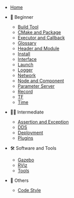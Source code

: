 - [Home](/)

- :child: Beginner
    - [Build Tool](Beginner/Build%20Tool.md)
    - [CMake and Package](Beginner/CMake%20and%20Package.md)
    - [Executor and Callback](Beginner/Executor%20and%20Callback.md)
    - [Glossary](Beginner/Glossary.md)
    - [Header and Module](Beginner/Header%20and%20Module.md)
    - [Install](Beginner/Install.md)
    - [Interface](Beginner/Interface.md)
    - [Launch](Beginner/Launch.md)
    - [Logger](Beginner/Logger.md)
    - [Network](Beginner/Network.md)
    - [Node and Component](Beginner/Node%20and%20Component.md)
    - [Parameter Server](Beginner/Parameter%20Server.md)
    - [Record](Beginner/Record.md)
    - [TF](Beginner/TF.md)
    - [Time](Beginner/Time.md)

- :student: Intermediate
    - [Assertion and Exception](Intermediate/Assertion%20and%20Exception.md)
    - [DDS](Intermediate/DDS.md)
    - [Deployment](Intermediate/Deployment.md)
    - [Plugins](Intermediate/Plugins.md)

- :hammer_and_wrench: Software and Tools
    - [Gazebo](Software%20and%20Tools/Gazebo.md)
    - [RViz](Software%20and%20Tools/RViz.md)
    - [Tools](Software%20and%20Tools/Tools.md)

- :memo: Others
    - [Code Style](Others/Code%20Style.md)